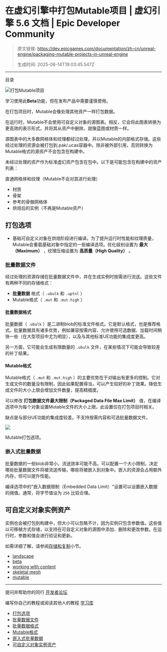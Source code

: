 # 在虚幻引擎中打包Mutable项目 | 虚幻引擎 5.6 文档 | Epic Developer Community

> 原文链接: https://dev.epicgames.com/documentation/zh-cn/unreal-engine/packaging-mutable-projects-in-unreal-engine
> 
> 生成时间: 2025-06-14T19:03:45.547Z

---

目录

![打包Mutable项目](https://dev.epicgames.com/community/api/documentation/image/811594a7-43bf-4066-8e2e-ce883e50e5a2?resizing_type=fill&width=1920&height=335)

学习使用此**Beta**功能，但在发布产品中需要谨慎使用。

在打包项目时，Mutable会像处理其他资产一样打包数据。

在运行时，Mutable不会使用可自定义对象的源图表。相反，它会将此图表转换为更高效的表示形式，并将其从资产中删除，就像蓝图或材质一样。

源图表中的大多数网格体和纹理都经过处理，并以Mutable的内部格式存储。这些经过处理的资源会被打包到.pak/.ucas容器中。除非被外部引用，否则转换为Mutable格式的源资产不会包含在构建中。

未经过处理的资产作为标准虚幻资产包含在包中。以下是可能包含在构建中的资产列表：

直通网格体和纹理（Mutable不会对其进行处理）

-   材质
-   骨架
-   参考的骨骼网格体
-   烘焙后的实例（不再是Mutable资产）

## 打包选项

-   基础可自定义对象在烘焙阶段进行编译。为了提升运行时性能和纹理质量，Mutable会重载基础对象中指定的一些编译选项。优化级别设置为 **最大（Maximum）** ，纹理压缩设置为 **高质量（High Quality）** 。

### 批量数据文件

经过处理的资源存储在批量数据文件中，并在生成实例时按需进行流送。这些文件有两种不同的存储格式：

-   **批量数据** 格式（ `.ubulk` 和 `.uptnl` ）
-   Mutable格式（ `.mut` 和 `.mut.high` ）

#### 批量数据格式

批量数据（ `.ubulk` ）是二进制blob的标准文件格式。它是默认格式，也是推荐格式。批量数据具有诸多优势，例如兼容按需内容、允许使用可选数据、加载时间稍快一些（在大型项目中尤为明显），以及与其他标准UE功能的集成度更高。

另一方面，它可能会生成有限数量的 `.ubulk` 文件，在某些情况下可能会导致较差的补丁结果。

#### Mutable格式

Mutable格式（ `.mut` 和 `.mut.high` ）的主要优势在于对输出有更多的控制。它对生成文件的数量没有限制，因此如果配置得当，可以产生较好的补丁效果。降低生成文件的大小上限会增加文件数量，提高精细度。

可以修改 **打包数据文件最大限制（Packaged Data File Max Limit）** 值，在编译选项中为每个对象设置Mutable文件的大小上限。此设置仅在打包项目时相关。

缺点是与部分UE功能的集成度较差。不支持按需内容和可选批量数据文件。

[![](https://d1iv7db44yhgxn.cloudfront.net/documentation/images/6b10cd45-8d02-4291-8d0f-666963010327/mutable-packaging.png)](https://d1iv7db44yhgxn.cloudfront.net/documentation/images/6b10cd45-8d02-4291-8d0f-666963010327/mutable-packaging.png)

Mutable打包选项。

### 嵌入式批量数据

批量数据的一些blob非常小，流送效率可能不高。可以配置一个大小限制，决定哪些批量数据文件将被流送传输，哪些将被嵌入到对象中。嵌入的资源会占用额外内存，但可以提升性能。

编译选项中的"嵌入数据限制（Embedded Data Limit）"设置可以设置嵌入数据的阈值。通常，将字节值设为 `256` 比较合理。

## 可自定义对象实例资产

实例也会被打包到构建中，但大小可以忽略不计，因为实例只包含参数值。这些值以可移植方式存储，以支持在可自定义对象的源图中添加、删除和更改参数。在运行时，参数和值会进行验证和更新。

如需详细了解，请参阅[存储和复制](/documentation/zh-cn/unreal-engine/mutable-storage-and-replication-in-unreal-engine)小节。

-   [landscape](https://dev.epicgames.com/community/search?query=landscape)
-   [beta](https://dev.epicgames.com/community/search?query=beta)
-   [working with content](https://dev.epicgames.com/community/search?query=working%20with%20content)
-   [skeletal mesh](https://dev.epicgames.com/community/search?query=skeletal%20mesh)
-   [mutable](https://dev.epicgames.com/community/search?query=mutable)

* * *

提问并帮助你的同行 [开发者论坛](https://forums.unrealengine.com/categories?tag=unreal-engine)

编写你自己的教程或阅读其他人的教程 [学习库](https://dev.epicgames.com/community/unreal-engine/learning)

-   [打包选项](/documentation/zh-cn/unreal-engine/packaging-mutable-projects-in-unreal-engine#%E6%89%93%E5%8C%85%E9%80%89%E9%A1%B9)
-   [批量数据文件](/documentation/zh-cn/unreal-engine/packaging-mutable-projects-in-unreal-engine#%E6%89%B9%E9%87%8F%E6%95%B0%E6%8D%AE%E6%96%87%E4%BB%B6)
-   [批量数据格式](/documentation/zh-cn/unreal-engine/packaging-mutable-projects-in-unreal-engine#%E6%89%B9%E9%87%8F%E6%95%B0%E6%8D%AE%E6%A0%BC%E5%BC%8F)
-   [Mutable格式](/documentation/zh-cn/unreal-engine/packaging-mutable-projects-in-unreal-engine#mutable%E6%A0%BC%E5%BC%8F)
-   [嵌入式批量数据](/documentation/zh-cn/unreal-engine/packaging-mutable-projects-in-unreal-engine#%E5%B5%8C%E5%85%A5%E5%BC%8F%E6%89%B9%E9%87%8F%E6%95%B0%E6%8D%AE)
-   [可自定义对象实例资产](/documentation/zh-cn/unreal-engine/packaging-mutable-projects-in-unreal-engine#%E5%8F%AF%E8%87%AA%E5%AE%9A%E4%B9%89%E5%AF%B9%E8%B1%A1%E5%AE%9E%E4%BE%8B%E8%B5%84%E4%BA%A7)